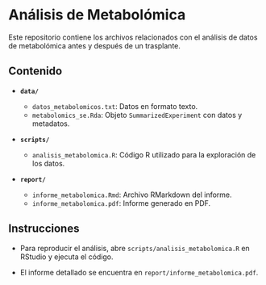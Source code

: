 # Análisis de Metabolómica

Este repositorio contiene los archivos relacionados con el análisis de datos de metabolómica antes y después de un trasplante.

## Contenido

- **`data/`**
  - `datos_metabolomicos.txt`: Datos en formato texto.
  - `metabolomics_se.Rda`: Objeto `SummarizedExperiment` con datos y metadatos.

- **`scripts/`**
  - `analisis_metabolomica.R`: Código R utilizado para la exploración de los datos.

- **`report/`**
  - `informe_metabolomica.Rmd`: Archivo RMarkdown del informe.
  - `informe_metabolomica.pdf`: Informe generado en PDF.


## Instrucciones

- Para reproducir el análisis, abre `scripts/analisis_metabolomica.R` en RStudio y ejecuta el código.

- El informe detallado se encuentra en `report/informe_metabolomica.pdf`.

